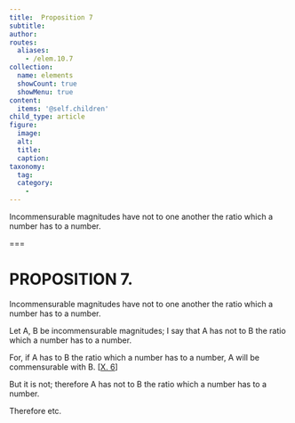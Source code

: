 ```yaml
---
title:  Proposition 7
subtitle: 
author:
routes:
  aliases:
    - /elem.10.7
collection:
  name: elements
  showCount: true
  showMenu: true
content:
  items: '@self.children'
child_type: article
figure:
  image:
  alt:
  title:
  caption:
taxonomy:
  tag:
  category:
    - 
---
```


<p><hi rend="ital">Incommensurable magnitudes have not to one another the ratio which a number has to a number</hi>. </p>

===

<h1>PROPOSITION 7.</h1>
<p><span class="ital">Incommensurable magnitudes have not to one another the ratio which a number has to a number</span>. </p>

<p>Let <span class="ital">A</span>, <span class="ital">B</span> be incommensurable magnitudes; I say that <span class="ital">A</span> has not to <span class="ital">B</span> the ratio which a number has to a number. </p>

<p>For, if <span class="ital">A</span> has to <span class="ital">B</span> the ratio which a number has to a number, <span class="ital">A</span> will be commensurable with <span class="ital">B</span>. [<a href="/elem.10.6">X. 6</a>] </p>

<p>But it is not; therefore <span class="ital">A</span> has not to <span class="ital">B</span> the ratio which a number has to a number. 
      </p>

<p>Therefore etc.</p>
